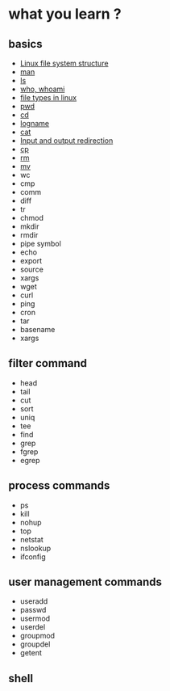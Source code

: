 # what you learn ? 

## basics
* [Linux file system structure](https://github.com/DeekshithSN/Unix_and_shell/wiki/linux-file-system-structure)
* [man](https://github.com/DeekshithSN/Unix_and_shell/wiki/man)
* [ls](https://github.com/DeekshithSN/Unix_and_shell/wiki/ls)
* [who, whoami](https://github.com/DeekshithSN/Unix_and_shell/wiki/who) 
* [file types in linux](https://github.com/DeekshithSN/Unix_and_shell/wiki/file-types-in-linux)
* [pwd](https://github.com/DeekshithSN/Unix_and_shell/wiki/pwd)
* [cd](https://github.com/DeekshithSN/Unix_and_shell/wiki/cd)
* [logname](https://github.com/DeekshithSN/Unix_and_shell/wiki/logname)
* [cat](https://github.com/DeekshithSN/Unix_and_shell/wiki/cat)
* [Input and output redirection](https://github.com/DeekshithSN/Unix_and_shell/wiki/Input-and-output-redirection) 
* [cp](https://github.com/DeekshithSN/Unix_and_shell/wiki/cp)
* [rm](https://github.com/DeekshithSN/Unix_and_shell/wiki/rm)
* [mv](https://github.com/DeekshithSN/Unix_and_shell/wiki/mv)
* wc
* cmp
* comm
* diff
* tr
* chmod
* mkdir
* rmdir
* pipe symbol 
* echo 
* export
* source
* xargs
* wget
* curl
* ping
* cron
* tar
* basename
* xargs

## filter command
* head
* tail
* cut
* sort
* uniq
* tee
* find
* grep
* fgrep
* egrep


## process commands
* ps
* kill
* nohup
* top
* netstat
* nslookup
* ifconfig

## user management commands 
* useradd
* passwd
* usermod
* userdel
* groupmod
* groupdel
* getent


## shell